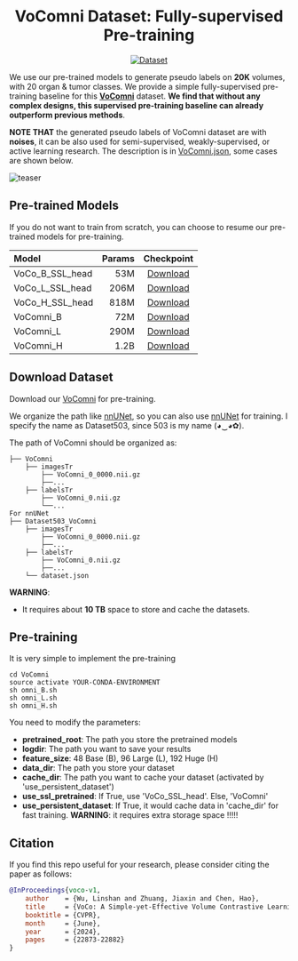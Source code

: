 <div align="center">
<h1>VoComni Dataset: Fully-supervised Pre-training</h1>

<a href='https://huggingface.co/datasets/Luffy503/VoComni'><img src='https://img.shields.io/badge/Dataset-VoComni-pink' alt='Dataset'></a>
</div>

We use our pre-trained models to generate pseudo labels on **20K** volumes, with 20 organ & tumor classes. We provide a simple fully-supervised pre-training baseline for this [**VoComni**](https://huggingface.co/datasets/Luffy503/VoComni) dataset. **We find that without any complex designs, this supervised pre-training baseline can already outperform previous methods**.

**NOTE THAT** the generated pseudo labels of VoComni dataset are with **noises**, it can be also used for semi-supervised, weakly-supervised, or active learning research. The description is in [VoComni.json](VoComni.json), some cases are shown below.

![teaser](assets/vocomni.png)

## Pre-trained Models

If you do not want to train from scratch, you can choose to resume our pre-trained models for pre-training.

| Model           | Params |                                           Checkpoint                                           |
|:----------------|-------:|:----------------------------------------------------------------------------------------------:|
| VoCo_B_SSL_head |    53M | [Download](https://huggingface.co/Luffy503/VoCo/resolve/main/VoCo_B_SSL_head.pt?download=true) |
| VoCo_L_SSL_head |   206M | [Download](https://huggingface.co/Luffy503/VoCo/resolve/main/VoCo_L_SSL_head.pt?download=true) |
| VoCo_H_SSL_head |   818M | [Download](https://huggingface.co/Luffy503/VoCo/resolve/main/VoCo_H_SSL_head.pt?download=true) |
| VoComni_B       |    72M |    [Download](https://huggingface.co/Luffy503/VoCo/resolve/main/VoComni_B.pt?download=true)    |
| VoComni_L       |   290M |    [Download](https://huggingface.co/Luffy503/VoCo/resolve/main/VoComni_L.pt?download=true)    |
| VoComni_H       |   1.2B |    [Download](https://huggingface.co/Luffy503/VoCo/resolve/main/VoComni_H.pt?download=true)    |

## Download Dataset

Download our  [VoComni](https://huggingface.co/datasets/Luffy503/VoComni) for pre-training.

We organize the path like [nnUNet](https://github.com/MIC-DKFZ/nnUNet), so you can also use [nnUNet](https://github.com/MIC-DKFZ/nnUNet) for training. I specify the name as Dataset503, since 503 is my name (◕‿◕✿).

The path of VoComni should be organized as:
```
├── VoComni
    ├── imagesTr
        ├── VoComni_0_0000.nii.gz
        ├──...
    ├── labelsTr
        ├── VoComni_0.nii.gz
        └──...
For nnUNet
├── Dataset503_VoComni
    ├── imagesTr
        ├── VoComni_0_0000.nii.gz
        ├──...
    ├── labelsTr
        ├── VoComni_0.nii.gz
        ├──...
    └── dataset.json
```

**WARNING**: 
- It requires about **10 TB** space to store and cache the datasets. 

## Pre-training

It is very simple to implement the pre-training
```
cd VoComni
source activate YOUR-CONDA-ENVIRONMENT
sh omni_B.sh
sh omni_L.sh
sh omni_H.sh
```

You need to modify the parameters:
- **pretrained_root**: The path you store the pretrained models
- **logdir**: The path you want to save your results
- **feature_size**: 48 Base (B), 96 Large (L), 192 Huge (H)
- **data_dir**: The path you store your dataset
- **cache_dir**: The path you want to cache your dataset (activated by 'use_persistent_dataset')
- **use_ssl_pretrained**: If True, use 'VoCo_SSL_head'. Else, 'VoComni'
- **use_persistent_dataset**: If True, it would cache data in 'cache_dir' for fast training. **WARNING**: it requires extra storage space !!!!!

## Citation

If you find this repo useful for your research, please consider citing the paper as follows:

```bibtex
@InProceedings{voco-v1,
    author    = {Wu, Linshan and Zhuang, Jiaxin and Chen, Hao},
    title     = {VoCo: A Simple-yet-Effective Volume Contrastive Learning Framework for 3D Medical Image Analysis},
    booktitle = {CVPR},
    month     = {June},
    year      = {2024},
    pages     = {22873-22882}
}
```
